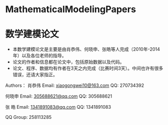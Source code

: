 # MathematicalModelingPapers
# 数学建模论文
- 本数学建模论文是主要是由肖恭伟、何晓申、张皓等人完成（2010年-2014年）以及各位老师的指导。
- 论文的作者和信息都在论文中，包括原始数据以及代码。
- 论文、程序、数据均有作者在3天之内完成（比赛时间3天）。中间也许有很多错误，还请大家指正。

Authors：
肖恭伟 Email: xiaogongwei10@163.com QQ: 270734392

何晓申 Email: 305688621@qq.com QQ: 305688621

张 皓  Email: 1341891083@qq.com QQ: 1341891083

QQ Group: 258113285 

